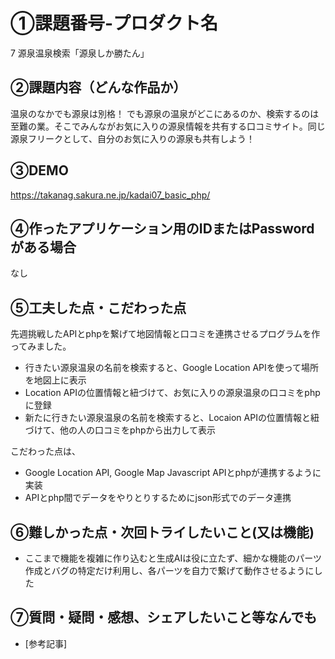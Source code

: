 # ①課題番号-プロダクト名
7 源泉温泉検索「源泉しか勝たん」

## ②課題内容（どんな作品か）
温泉のなかでも源泉は別格！ でも源泉の温泉がどこにあるのか、検索するのは至難の業。そこでみんながお気に入りの源泉情報を共有する口コミサイト。同じ源泉フリークとして、自分のお気に入りの源泉も共有しよう！

## ③DEMO
https://takanag.sakura.ne.jp/kadai07_basic_php/

## ④作ったアプリケーション用のIDまたはPasswordがある場合
なし

## ⑤工夫した点・こだわった点
先週挑戦したAPIとphpを繋げて地図情報と口コミを連携させるプログラムを作ってみました。
- 行きたい源泉温泉の名前を検索すると、Google Location APIを使って場所を地図上に表示
- Location APIの位置情報と紐づけて、お気に入りの源泉温泉の口コミをphpに登録
- 新たに行きたい源泉温泉の名前を検索すると、Locaion APIの位置情報と紐づけて、他の人の口コミをphpから出力して表示

こだわった点は、
- Google Location API, Google Map Javascript APIとphpが連携するように実装
- APIとphp間でデータをやりとりするためにjson形式でのデータ連携

## ⑥難しかった点・次回トライしたいこと(又は機能)
- ここまで機能を複雑に作り込むと生成AIは役に立たず、細かな機能のパーツ作成とバグの特定だけ利用し、各パーツを自力で繋げて動作させるようにした

## ⑦質問・疑問・感想、シェアしたいこと等なんでも

- [参考記事]
